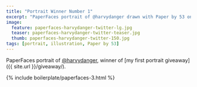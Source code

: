 ```yaml
---
title: "Portrait Winner Number 1"
excerpt: "PaperFaces portrait of @harvydanger drawn with Paper by 53 on an iPad."
image: 
  feature: paperfaces-harvydanger-twitter-lg.jpg
  teaser: paperfaces-harvydanger-twitter-teaser.jpg
  thumb: paperfaces-harvydanger-twitter-150.jpg
tags: [portrait, illustration, Paper by 53]
---
```


PaperFaces portrait of [@harvydanger](http://twitter.com/harvydanger), winner of [my first portrait giveaway]({{ site.url }}/giveaway/).

{% include boilerplate/paperfaces-3.html %}